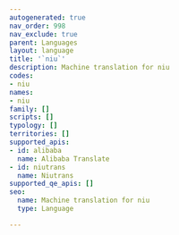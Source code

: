 ```yaml
---
autogenerated: true
nav_order: 998
nav_exclude: true
parent: Languages
layout: language
title: '`niu`'
description: Machine translation for niu
codes:
- niu
names:
- niu
family: []
scripts: []
typology: []
territories: []
supported_apis:
- id: alibaba
  name: Alibaba Translate
- id: niutrans
  name: Niutrans
supported_qe_apis: []
seo:
  name: Machine translation for niu
  type: Language

---
```


